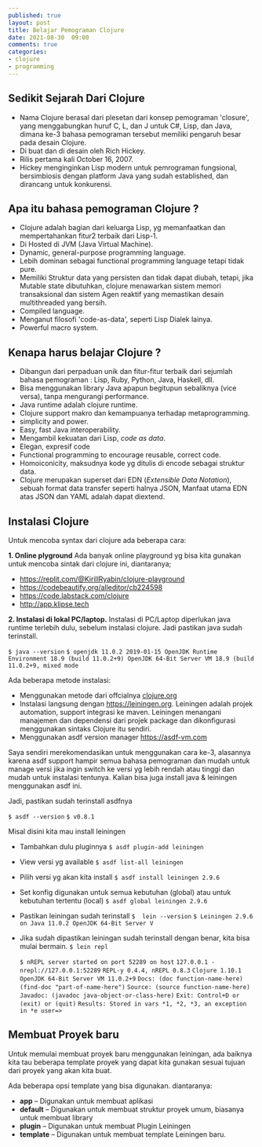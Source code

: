 ```yaml
---
published: true
layout: post
title: Belajar Pemograman Clojure
date: 2021-08-30  09:00
comments: true
categories: 
- clojure
- programming
---
```

## Sedikit Sejarah Dari Clojure
* Nama Clojure berasal dari plesetan dari konsep pemograman 'closure', yang menggabungkan huruf C, L, dan J untuk C#, Lisp, dan Java, dimana ke-3 bahasa pemograman tersebut memiliki pengaruh besar pada desain Clojure.
* Di buat dan di desain oleh Rich Hickey.
* Rilis pertama kali October 16, 2007.
* Hickey menginginkan Lisp modern untuk pemrograman fungsional, bersimbiosis dengan platform Java yang sudah established, dan dirancang untuk konkurensi.

## Apa itu bahasa pemograman Clojure ?
* Clojure adalah bagian dari keluarga Lisp, yg memanfaatkan dan mempertahankan fitur2 terbaik dari Lisp-1.
* Di Hosted di JVM (Java Virtual Machine).
* Dynamic, general-purpose programming language.
* Lebih dominan sebagai functional programming language tetapi tidak pure.
* Memiliki Struktur data yang persisten dan tidak dapat diubah, tetapi, jika Mutable state dibutuhkan, clojure menawarkan sistem memori transaksional dan sistem Agen reaktif yang memastikan desain multithreaded yang bersih.
* Compiled language.
* Menganut filosofi 'code-as-data', seperti Lisp Dialek lainya.
* Powerful macro system.

## Kenapa harus belajar Clojure ?
* Dibangun dari perpaduan unik dan fitur-fitur terbaik dari sejumlah bahasa pemograman : Lisp, Ruby, Python, Java, Haskell, dll.
* Bisa menggunakan library Java apapun begitupun sebaliknya (vice versa), tanpa mengurangi performance.
* Java runtime adalah clojure runtime.
* Clojure support makro dan kemampuanya terhadap metaprogramming.
* simplicity and power.
* Easy, fast Java interoperability.
* Mengambil kekuatan dari Lisp, *code as data*.
* Elegan, expresif code
* Functional programming to encourage reusable, correct code.
* Homoiconicity, maksudnya kode yg ditulis di encode sebagai struktur data.
* Clojure merupakan superset dari EDN (*Extensible Data Notation*), sebuah format data transfer seperti halnya JSON, Manfaat utama EDN atas JSON dan YAML adalah dapat diextend.

## Instalasi Clojure
Untuk mencoba syntax dari clojure ada beberapa cara:

**1. Online plyground**
    Ada banyak online playground yg bisa kita gunakan untuk mencoba sintak dari clojure ini, diantaranya; 

* https://replit.com/@KirillRyabin/clojure-playground
*  https://codebeautify.org/alleditor/cb224598
*  https://code.labstack.com/clojure
*  http://app.klipse.tech
    
**2. Instalasi di lokal PC/laptop.**
   Instalasi di PC/Laptop diperlukan java runtime terlebih dulu, sebelum instalasi clojure. Jadi pastikan java sudah terinstall.
   
   `$ java --version`
`$ openjdk 11.0.2 2019-01-15
OpenJDK Runtime Environment 18.9 (build 11.0.2+9)
OpenJDK 64-Bit Server VM 18.9 (build 11.0.2+9, mixed mode`
   
   Ada beberapa metode instalasi:
   * Menggunakan metode dari offcialnya [clojure.org](https://clojure.org/guides/getting_started)
   * Instalasi langsung dengan https://leiningen.org. Leiningen adalah projek automation, support integrasi ke maven. Leiningen menangani manajemen dan dependensi dari projek package dan dikonfigurasi menggunakan sintaks Clojure itu sendiri.
   * Menggunakan asdf version manager https://asdf-vm.com

Saya sendiri merekomendasikan untuk menggunakan cara ke-3, alasannya karena asdf support hampir semua bahasa pemograman dan mudah untuk manage versi jika ingin switch ke versi yg lebih rendah atau tinggi dan mudah untuk instalasi tentunya. Kalian bisa juga install java & leiningen menggunakan asdf ini.

Jadi, pastikan sudah terinstall asdfnya

`$ asdf --version`
`$ v0.8.1`
    
Misal disini kita mau install leiningen

* Tambahkan dulu pluginnya
`$ asdf plugin-add leiningen`
* View versi yg available
`$ asdf list-all leiningen`
* Pilih versi yg akan kita install
`$ asdf install leiningen 2.9.6 `
* Set konfig digunakan untuk semua kebutuhan (global) atau untuk kebutuhan tertentu (local)
`$ asdf global leiningen 2.9.6`
* Pastikan leiningan sudah terinstall
`$  lein --version`
`$ Leiningen 2.9.6 on Java 11.0.2 OpenJDK 64-Bit Server V`
* Jika sudah dipastikan leiningan sudah terinstall dengan benar, kita bisa mulai bermain.
`$ lein repl`

    `$ nREPL server started on port 52289 on host` `127.0.0.1 - nrepl://127.0.0.1:52289`
    `REPL-y 0.4.4, nREPL 0.8.3`
    `Clojure 1.10.1`
    `OpenJDK 64-Bit Server VM 11.0.2+9`
        `Docs: (doc function-name-here)`
             `(find-doc "part-of-name-here")`
      `Source: (source function-name-here)`
     `Javadoc: (javadoc java-object-or-class-here)`
        `Exit: Control+D or (exit) or (quit)`
     `Results: Stored in vars *1, *2, *3, an exception in *e
    user=>`

## Membuat Proyek baru
Untuk memulai membuat proyek baru menggunakan leiningan, ada baiknya kita tau beberapa template proyek yang dapat kita gunakan sesuai tujuan dari proyek yang akan kita buat. 

Ada beberapa opsi template yang bisa digunakan. diantaranya:

* **app** – Digunakan untuk membuat aplikasi
* **default** – Digunakan untuk membuat struktur proyek umum, biasanya untuk membuat library
* **plugin** – Digunakan untuk membuat Plugin Leiningen
* **template** – Digunakan untuk membuat template Leiningen baru.

